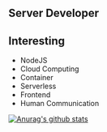 ## Server Developer

## Interesting
- NodeJS
- Cloud Computing
- Container
- Serverless
- Frontend
- Human Communication

[![Anurag's github stats](https://github-readme-stats.vercel.app/api?username=sangyeol-kim)](https://github.com/anuraghazra/github-readme-stats)
